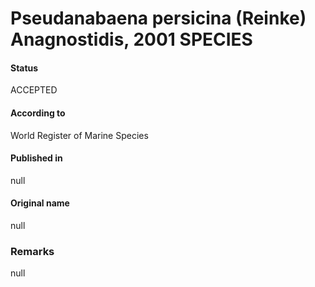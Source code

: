 Pseudanabaena persicina (Reinke) Anagnostidis, 2001 SPECIES
=======

#### Status
ACCEPTED

#### According to
World Register of Marine Species

#### Published in
null

#### Original name
null

### Remarks
null